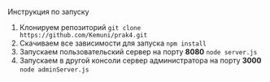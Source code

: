 Инструкция по запуску
1. Клонируем репозиторий ```git clone https://github.com/Kemuni/prak4.git```
2. Скачиваем все зависимости для запуска ```npm install```
3. Запускаем пользовательский сервер на порту **8080** ```node server.js```
4. Запускаем в другой консоли сервер администратора на порту **3000**  ```node adminServer.js```
